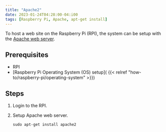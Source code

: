 ```yaml
---
title: "Apache2"
date: 2023-01-24T04:28:00-04:i00
tags: [Raspberry Pi, Apache, apt-get install]
---
```

To host a web site on the Raspberry Pi (RPI), the system can be setup with the [Apache web server](https://httpd.apache.org/).

## Prerequisites

- RPI
- [Raspberry Pi Operating System (OS) setup]( {{< relref "how-to/raspberry-pi/operating-system" >}})

## Steps

1. Login to the RPI.
1. Setup Apache web server.

   ```
   sudo apt-get install apache2
   ```